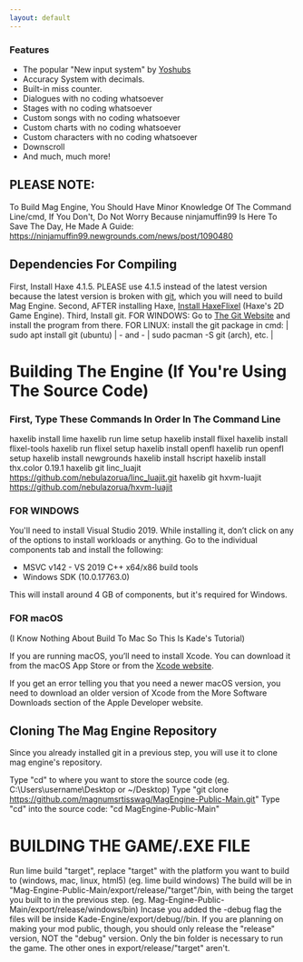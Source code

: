 ```yaml
---
layout: default
---
```

### Features
- The popular "New input system" by [Yoshubs](https://gamebanana.com/members/1908070)
- Accuracy System with decimals.
- Built-in miss counter.
- Dialogues with no coding whatsoever
- Stages with no coding whatsoever
- Custom songs with no coding whatsoever
- Custom charts with no coding whatsoever
- Custom characters with no coding whatsoever
- Downscroll
- And much, much more!

## PLEASE NOTE:
To Build Mag Engine, You Should Have Minor Knowledge Of The Command Line/cmd, If You Don't, Do Not Worry Because ninjamuffin99 Is Here To Save The Day, He Made A Guide: https://ninjamuffin99.newgrounds.com/news/post/1090480

## Dependencies For Compiling
First, Install Haxe 4.1.5. PLEASE use 4.1.5 instead of the latest version because the latest version is broken with [git](https://git-scm.com/downloads), which you will need to build Mag Engine.
Second, AFTER installing Haxe, [Install HaxeFlixel](https://haxeflixel.com/documentation/install-haxeflixel/) (Haxe's 2D Game Engine).
Third, Install git.
FOR WINDOWS: Go to [The Git Website](https://git-scm.com/downloads) and install the program from there.
FOR LINUX: install the git package in cmd: | sudo apt install git (ubuntu) | - and - | sudo pacman -S git (arch), etc. |


# Building The Engine (If You're Using The Source Code)
### First, Type These Commands In Order In The Command Line
haxelib install lime
haxelib run lime setup
haxelib install flixel
haxelib install flixel-tools
haxelib run flixel setup
haxelib install openfl
haxelib run openfl setup
haxelib install newgrounds
haxelib install hscript
haxelib install thx.color 0.19.1
haxelib git linc_luajit https://github.com/nebulazorua/linc_luajit.git
haxelib git hxvm-luajit https://github.com/nebulazorua/hxvm-luajit
### FOR WINDOWS
You'll need to install Visual Studio 2019. While installing it, don’t click on any of the options to install workloads or anything. Go to the individual components tab and install the following:

- MSVC v142 - VS 2019 C++ x64/x86 build tools
- Windows SDK (10.0.17763.0)

This will install around 4 GB of components, but it's required for Windows.


### FOR macOS
(I Know Nothing About Build To Mac So This Is Kade's Tutorial)

If you are running macOS, you’ll need to install Xcode. You can download it from the macOS App Store or from the [Xcode website](https://developer.apple.com/xcode/).

If you get an error telling you that you need a newer macOS version, you need to download an older version of Xcode from the More Software Downloads section of the Apple Developer website.


## Cloning The Mag Engine Repository

Since you already installed git in a previous step, you will use it to clone mag engine's repository.

Type "cd" to where you want to store the source code (eg. C:\Users\username\Desktop or ~/Desktop)
Type "git clone https://github.com/magnumsrtisswag/MagEngine-Public-Main.git"
Type "cd" into the source code: "cd MagEngine-Public-Main"

# BUILDING THE GAME/.EXE FILE

Run lime build "target", replace "target" with the platform you want to build to (windows, mac, linux, html5) (eg. lime build windows)
The build will be in "Mag-Engine-Public-Main/export/release/"target"/bin, with <target> being the target you built to in the previous step. (eg. Mag-Engine-Public-Main/export/release/windows/bin)
Incase you added the -debug flag the files will be inside Kade-Engine/export/debug/<target>/bin.
If you are planning on making your mod public, though, you should only release the "release" version, NOT the "debug" version.
Only the bin folder is necessary to run the game. The other ones in export/release/"target" aren't.
